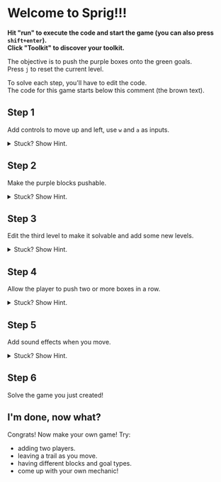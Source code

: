 # Welcome to Sprig!!!

**Hit "run" to execute the code and start the game (you can also press `shift+enter`).**  
**Click "Toolkit" to discover your toolkit.**

The objective is to push the purple boxes onto the green goals.  
Press `j` to reset the current level.

To solve each step, you'll have to edit the code.  
The code for this game starts below this comment (the brown text).

## Step 1
Add controls to move up and left, use `w` and `a` as inputs.
<details>
<summary>Stuck? Show Hint.</summary>

Try to add 2 additional `onInput` functions, they should be very similar to the existing onInputs for `s` and `d`.
</details>

## Step 2 
Make the purple blocks pushable.
<details>
<summary>Stuck? Show Hint.</summary>

Try editing `setPushables` to include the purple block.
</details>

## Step 3
Edit the third level to make it solvable and add some new levels.
<details>
<summary>Stuck? Show Hint.</summary>

Levels are stored in the `levels` variable. Click the `map` button to edit it. Look at how other maps are made and make your own unique level.
</details>

## Step 4
Allow the player to push two or more boxes in a row.
<details>
<summary>Stuck? Show Hint.</summary>

Allow boxes to push boxes, you should be editing `setPushables`.
</details>

## Step 5
Add sound effects when you move.
<details>
<summary>Stuck? Show Hint.</summary>

Create a `tune` and use `playTune` to play it. The "Toolkit" menu has a lot of information on tunes.
</details>

## Step 6
Solve the game you just created!

## I'm done, now what?
Congrats! Now make your own game! Try:
 - adding two players.
 - leaving a trail as you move.
 - having different blocks and goal types.
 - come up with your own mechanic!